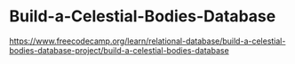 # Build-a-Celestial-Bodies-Database
https://www.freecodecamp.org/learn/relational-database/build-a-celestial-bodies-database-project/build-a-celestial-bodies-database
